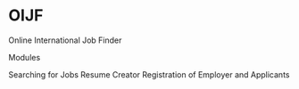 # OIJF
Online International Job Finder

Modules

Searching for Jobs
Resume Creator
Registration of Employer and Applicants
